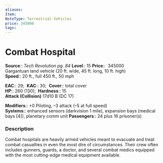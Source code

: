 ```yaml
---
aliases: 
Item:
NoteType: Terrestrial Vehicles
price: 345000
tags: 
---
```


# Combat Hospital

**Source**:: _Tech Revolution pg. 84_
**Level**:: 15
**Price**::  345000  
Gargantuan land vehicle (20 ft. wide, 45 ft. long, 10 ft. high)  
**Speed**:: 20 ft., full 450 ft., 50 mph  

**EAC**:: 29; 
**KAC**:: 30; 
**Cover**:: total cover  
**HP**:: 260 (130); 
**Hardness**:: 15  
**Attack (Collision)** 17d10 B (DC 17)  

**Modifiers**:: +0 Piloting, –3 attack (–5 at full speed)  
**Systems**:: enhanced sensors (darkvision 1 mile), expansion bays (medical bays [4]), planetary comm unit
**Passengers**:: 24 plus 16 prisoner(s)  

### Description

Combat hospitals are heavily armed vehicles meant to evacuate and treat combat casualties in even the most dire of circumstances. Their crew often includes gunners, guards, a doctor, and several combat medics equipped with the most cutting-edge medical equipment available.
